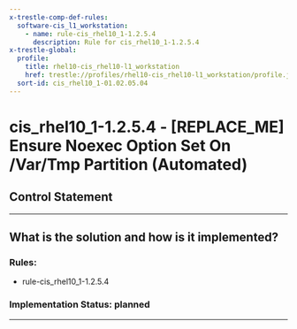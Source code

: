 ```yaml
---
x-trestle-comp-def-rules:
  software-cis_l1_workstation:
    - name: rule-cis_rhel10_1-1.2.5.4
      description: Rule for cis_rhel10_1-1.2.5.4
x-trestle-global:
  profile:
    title: rhel10-cis_rhel10-l1_workstation
    href: trestle://profiles/rhel10-cis_rhel10-l1_workstation/profile.json
  sort-id: cis_rhel10_1-01.02.05.04
---
```


# cis_rhel10_1-1.2.5.4 - \[REPLACE_ME\] Ensure Noexec Option Set On /Var/Tmp Partition (Automated)

## Control Statement

______________________________________________________________________

## What is the solution and how is it implemented?

<!-- For implementation status enter one of: implemented, partial, planned, alternative, not-applicable -->

<!-- Note that the list of rules under ### Rules: is read-only and changes will not be captured after assembly to JSON -->

<!-- Add control implementation description here for control: cis_rhel10_1-1.2.5.4 -->

### Rules:

  - rule-cis_rhel10_1-1.2.5.4

### Implementation Status: planned

______________________________________________________________________
